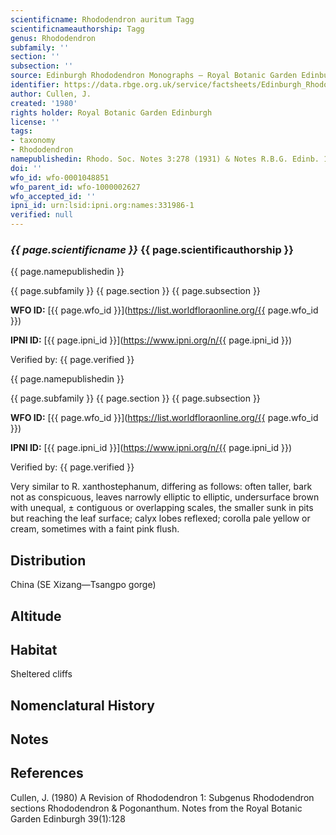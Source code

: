 ```yaml
---
scientificname: Rhododendron auritum Tagg
scientificnameauthorship: Tagg
genus: Rhododendron
subfamily: ''
section: ''
subsection: ''
source: Edinburgh Rhododendron Monographs – Royal Botanic Garden Edinburgh
identifier: https://data.rbge.org.uk/service/factsheets/Edinburgh_Rhododendron_Monographs.xhtml
author: Cullen, J.
created: '1980'
rights holder: Royal Botanic Garden Edinburgh
license: ''
tags:
- taxonomy
- Rhododendron
namepublishedin: Rhodo. Soc. Notes 3:278 (1931) & Notes R.B.G. Edinb. 18:218 (1934)
doi: ''
wfo_id: wfo-0001048851
wfo_parent_id: wfo-1000002627
wfo_accepted_id: ''
ipni_id: urn:lsid:ipni.org:names:331986-1
verified: null
---
```

### _{{ page.scientificname }}_ {{ page.scientificauthorship }}
 {{ page.namepublishedin }}

{{ page.subfamily }} {{ page.section }} {{ page.subsection }}

**WFO ID:** [{{ page.wfo_id }}](https://list.worldfloraonline.org/{{ page.wfo_id }})

**IPNI ID:** [{{ page.ipni_id }}](https://www.ipni.org/n/{{ page.ipni_id }})

Verified by: {{ page.verified }}

 {{ page.namepublishedin }}

{{ page.subfamily }} {{ page.section }} {{ page.subsection }}

**WFO ID:** [{{ page.wfo_id }}](https://list.worldfloraonline.org/{{ page.wfo_id }})

**IPNI ID:** [{{ page.ipni_id }}](https://www.ipni.org/n/{{ page.ipni_id }})

Verified by: {{ page.verified }}



Very similar to R. xanthostephanum, differing as follows: often taller, bark not as conspicuous, leaves narrowly elliptic to elliptic, undersurface brown with unequal, ± contiguous or overlapping scales, the smaller sunk in pits but reaching the leaf surface; calyx lobes reflexed; corolla pale yellow or cream, sometimes with a faint pink flush.

## Distribution
China (SE Xizang—Tsangpo gorge)

## Altitude


## Habitat
Sheltered cliffs

## Nomenclatural History

                       
## Notes


## References

Cullen, J. (1980) A Revision of Rhododendron 1: Subgenus Rhododendron sections Rhododendron & Pogonanthum. Notes from the Royal Botanic Garden Edinburgh 39(1):128
